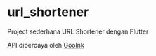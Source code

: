 # url_shortener

Project sederhana URL Shortener dengan Flutter

API diberdaya oleh [Goolnk](https://goolnk.com/)
